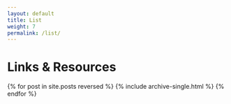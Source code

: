 ```yaml
---
layout: default
title: List
weight: 7
permalink: /list/
---
```

# **Links & Resources**

{% for post in site.posts reversed %}
  {% include archive-single.html %}
{% endfor %}
